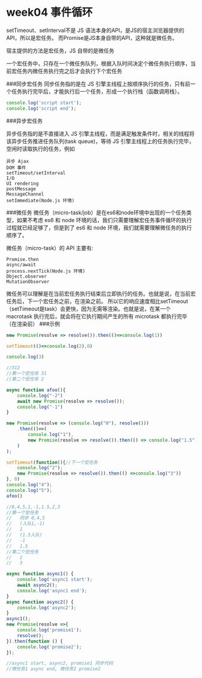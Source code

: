 # week04 事件循环
setTimeout、setInterval不是 JS 语法本身的API，是JS的宿主浏览器提供的API，所以是宏任务。
而Promise是JS本身自带的API，这种就是微任务。

宿主提供的方法是宏任务，JS 自带的是微任务

一个宏任务中，只存在一个微任务队列，根据入队时间决定个微任务执行顺序，当前宏任务内微任务执行完之后才会执行下个宏任务

###同步宏任务
同步任务指的是在 JS 引擎主线程上按顺序执行的任务，只有前一个任务执行完毕后，才能执行后一个任务，形成一个执行栈（函数调用栈）。
```js
console.log('script start');
console.log('script end');
````

###异步宏任务

异步任务指的是不直接进入 JS 引擎主线程，而是满足触发条件时，相关的线程将该异步任务推进任务队列(task queue)，等待 JS 引擎主线程上的任务执行完毕，空闲时读取执行的任务，例如
```
异步 Ajax
DOM 事件
setTimeout/setInterval
I/O
UI rendering
postMessage
MessageChannel
setImmediate(Node.js 环境)
```
###微任务
微任务（micro-task/job）是在es6和node环境中出现的一个任务类型，如果不考虑 es6 和 node 环境的话，我们只需要理解宏任务事件循环的执行过程就已经足够了，但是到了 es6 和 node 环境，我们就需要理解微任务的执行顺序了。

微任务（micro-task）的 API 主要有:
```
Promise.then
async/await
process.nextTick(Node.js 环境)
Object.observer
MutationObserver
```
微任务可以理解是在当前宏任务执行结束后立即执行的任务。也就是说，在当前宏任务后，下一个宏任务之前，在渲染之前。
所以它的响应速度相比setTimeout（setTimeout是task）会更快，因为无需等渲染。也就是说，在某一个 macrotask 执行完后，就会将在它执行期间产生的所有 microtask 都执行完毕（在渲染前）
###示例
```js
new Promise(resolve => resolve()).then(()=>console.log(1))

setTimeout(()=>console.log(2),0)

console.log(3)

//312
//第一个宏任务 31
//第二个宏任务 2
```

```js
async function afoo(){
    console.log("-2")
    await new Promise(resolve => resolve());
    console.log("-1")
}

new Promise(resolve => (console.log("0"), resolve()))
    .then(()=>(
        console.log("1"), 
        new Promise(resolve => resolve()).then(() => console.log("1.5")) 
    )
);

setTimeout(function(){//下一个宏任务
    console.log("2");
    new Promise(resolve => resolve()).then(() =>console.log("3"))
}, 0)
console.log("4");
console.log("5");
afoo()

//0,4,5,1,-1,1.5,2,3 
//第一个宏任务 
//   同步 0,4,5
//   (入队1,-1)
//   1 
//   (1.5入队)  
//   -1  
//   1.5
//第二个宏任务  
//   2  
//   3

async function async1() {
    console.log('async1 start');
    await async2();
    console.log('async1 end');
}
async function async2() {
    console.log('async2');
}
async1();
new Promise(resolve =>{
    console.log('promise1');
    resolve();
}).then(function () {
    console.log('promise2');
});

//async1 start, async2, promise1 同步代码
//微任务1 async end, 微任务2 promise2
```




